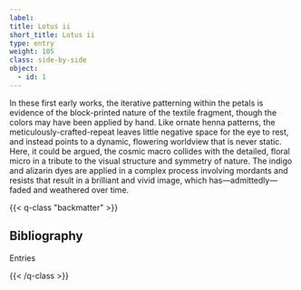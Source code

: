 ```yaml
---
label:
title: Lotus ii
short_title: Lotus ii
type: entry
weight: 105
class: side-by-side
object:
  - id: 1
---
```

In these first early works, the iterative patterning within the petals is evidence of the block-printed nature of the textile fragment, though the colors may have been applied by hand. Like ornate henna patterns, the meticulously-crafted-repeat leaves little negative space for the eye to rest, and instead points to a dynamic, flowering worldview that is never static. Here, it could be argued, the cosmic macro collides with the detailed, floral micro in a tribute to the visual structure and symmetry of nature. The indigo and alizarin dyes are applied in a complex process involving mordants and resists that result in a brilliant and vivid image, which has—admittedly—faded and weathered over time.

{{< q-class "backmatter" >}}

## Bibliography

Entries

{{< /q-class >}}

